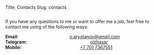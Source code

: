 Title: Contacts
Slug: contacts

<div class="columns">
  <div class="column is-6">
  <p class="subtitle">
    If you have any questions to me or want to offer me a job, feel free to contact me using of the following ways:
  </p>
    <div class="columns">
      <div class="column is-4">
	<strong>Email:</strong>
      </div>
      <div class="column is-8">
	<span class="icon has-text-info">
	  <i class="fas fa-envelope"></i>
	</span>
	<a href="mailto:o.arystanov@gmail.com">o.arystanov@gmail.com</a>
      </div>
    </div>
    <div class="columns">
      <div class="column is-4">
	<strong>Telegram:</strong>
      </div>
      <div class="column is-8">
	<span class="icon has-text-info">
	  <i class="fab fa-telegram-plane"></i>
	</span>
	<a href="https://t.me/olzhasar">olzhasar</a>
      </div>
    </div>
    <div class="columns">
      <div class="column is-4">
	<strong>Mobile:</strong>
      </div>
      <div class="column is-8">
	<span class="icon has-text-info">
	  <i class="fas fa-mobile-alt"></i>
	</span>
	<a href="callto:+77017367551">+7 701 7367551</a>
      </div>
    </div>

  </div>
</div>
